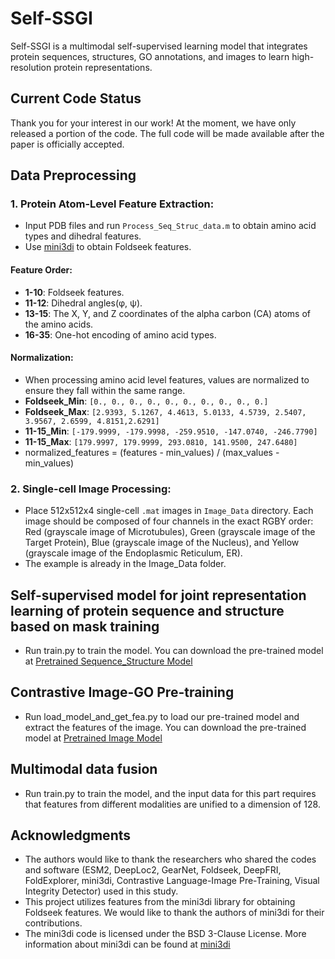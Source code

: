# Self-SSGI
Self-SSGI is a multimodal self-supervised learning model that integrates protein sequences, structures, GO annotations, and images to learn high-resolution protein representations.

## Current Code Status
Thank you for your interest in our work! At the moment, we have only released a portion of the code. The full code will be made available after the paper is officially accepted.

## Data Preprocessing

### 1. Protein Atom-Level Feature Extraction:
- Input PDB files and run `Process_Seq_Struc_data.m` to obtain amino acid types and dihedral features.
- Use [mini3di](https://github.com/althonos/mini3di) to obtain Foldseek features.

#### Feature Order:
- **1-10**: Foldseek features.
- **11-12**: Dihedral angles(φ, ψ).
- **13-15**: The X, Y, and Z coordinates of the alpha carbon (CA) atoms of the amino acids.
- **16-35**: One-hot encoding of amino acid types.

#### Normalization:
- When processing amino acid level features, values are normalized to ensure they fall within the same range.
- **Foldseek_Min**: `[0., 0., 0., 0., 0., 0., 0., 0., 0., 0.]`
- **Foldseek_Max**: `[2.9393, 5.1267, 4.4613, 5.0133, 4.5739, 2.5407, 3.9567, 2.6599, 4.8151,2.6291]`
- **11-15_Min**: `[-179.9999, -179.9998, -259.9510, -147.0740, -246.7790]`
- **11-15_Max**: `[179.9997, 179.9999, 293.0810, 141.9500, 247.6480]`
- normalized_features = (features - min_values) / (max_values - min_values)

### 2. Single-cell Image Processing:
- Place 512x512x4 single-cell `.mat` images in `Image_Data` directory. Each image should be composed of four channels in the exact RGBY order: Red (grayscale image of Microtubules), Green (grayscale image of the Target Protein), Blue (grayscale image of the Nucleus), and Yellow (grayscale image of the Endoplasmic Reticulum, ER).
- The example is already in the Image_Data folder.
  
## Self-supervised model for joint representation learning of protein sequence and structure based on mask training
- Run train.py to train the model. You can download the pre-trained model at [Pretrained Sequence_Structure Model](https://huggingface.co/Maureen123/Self-SSGI/blob/main/Self-SSGI_Pretrained%20Sequence_Structure%20Model.pkl)
## Contrastive Image-GO Pre-training
- Run load_model_and_get_fea.py to  load our pre-trained model and extract the features of the image. You can download the pre-trained model at [Pretrained Image Model](https://huggingface.co/Maureen123/Self-SSGI/blob/main/Self-SSGI_Pretrained%20Image%20Model.pkl)
  
## Multimodal data fusion
- Run train.py to train the model, and the input data for this part requires that features from different modalities are unified to a dimension of 128.

## Acknowledgments
- The authors would like to thank the researchers who shared the codes and software (ESM2, DeepLoc2, GearNet, Foldseek, DeepFRI, FoldExplorer, mini3di, Contrastive Language-Image Pre-Training, Visual Integrity Detector) used in this study. 
- This project utilizes features from the mini3di library for obtaining Foldseek features. We would like to thank the authors of mini3di for their contributions. 
- The mini3di code is licensed under the BSD 3-Clause License. More information about mini3di can be found at [mini3di](https://github.com/althonos/mini3di)

